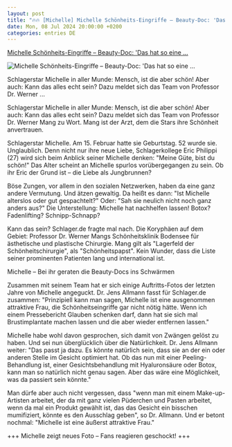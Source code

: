 ```yaml
---
layout: post
title: "🔥🔥 [Michelle] Michelle Schönheits-Eingriffe – Beauty-Doc: 'Das hat so eine ..."
date: Mon, 08 Jul 2024 20:00:00 +0200
categories: entries DE
---
```

[Michelle Schönheits-Eingriffe – Beauty-Doc: 'Das hat so eine ...](https://www.schlager.de/news/michelle-schoenheits-op-a-eric-philippi-alter/238736/)

![Michelle Schönheits-Eingriffe – Beauty-Doc: 'Das hat so eine ...](https://static.schlager.de/uploads/2024/05/www.schlager.de-schlagernacht-des-jahres-statt-michelle-dieser-ueberraschungsgast-sorgt-fuer-partystimmung-imago0441323498h.jpg)

Schlagerstar Michelle in aller Munde: Mensch, ist die aber schön! Aber auch: Kann das alles echt sein? Dazu meldet sich das Team von Professor Dr. Werner ...

Schlagerstar Michelle in aller Munde: Mensch, ist die aber schön! Aber auch: Kann das alles echt sein? Dazu meldet sich das Team von Professor Dr. Werner Mang zu Wort. Mang ist der Arzt, dem die Stars ihre Schönheit anvertrauen.

Schlagerstar Michelle. Am 15. Februar hatte sie Geburtstag. 52 wurde sie. Unglaublich. Denn nicht nur ihre neue Liebe, Schlagerkollege Eric Philippi (27) wird sich beim Anblick seiner Michelle denken: "Meine Güte, bist du schön!" Das Alter scheint an Michelle spurlos vorübergegangen zu sein. Ob ihr Eric der Grund ist – die Liebe als Jungbrunnen?

Böse Zungen, vor allem in den sozialen Netzwerken, haben da eine ganz andere Vermutung. Und ätzen gewaltig. Da heißt es dann: "Ist Michelle alterslos oder gut gespachtelt?" Oder: "Sah sie neulich nicht noch ganz anders aus?" Die Unterstellung: Michelle hat nachhelfen lassen! Botox? Fadenlifting? Schnipp-Schnapp?

Kann das sein? Schlager.de fragte mal nach. Die Koryphäen auf dem Gebiet: Professor Dr. Werner Mangs Schönheitsklinik Bodensee für ästhetische und plastische Chirurgie. Mang gilt als "Lagerfeld der Schönheitschirurgie", als "Schönheitspapst". Kein Wunder, dass die Liste seiner prominenten Patienten lang und international ist.

Michelle – Bei ihr geraten die Beauty-Docs ins Schwärmen

Zusammen mit seinem Team hat er sich einige Auftritts-Fotos der letzten Jahre von Michelle angeguckt. Dr. Jens Allmann fasst für Schlager.de zusammen: "Prinzipiell kann man sagen, Michelle ist eine ausgenommen attraktive Frau, die Schönheitseingriffe gar nicht nötig hätte. Wenn ich einem Pressebericht Glauben schenken darf, dann hat sie sich mal Brustimplantate machen lassen und die aber wieder entfernen lassen."

Michelle habe wohl davon gesprochen, sich damit von Zwängen gelöst zu haben. Und sei nun überglücklich über die Natürlichkeit. Dr. Jens Allmann weiter: "Das passt ja dazu. Es könnte natürlich sein, dass sie an der ein oder anderen Stelle im Gesicht optimiert hat. Ob das nun mit einer Peeling-Behandlung ist, einer Gesichtsbehandlung mit Hyaluronsäure oder Botox, kann man so natürlich nicht genau sagen. Aber das wäre eine Möglichkeit, was da passiert sein könnte."

Man dürfe aber auch nicht vergessen, dass "wenn man mit einem Make-up-Artisten arbeitet, der da mit ganz vielen Püderchen und Pasten arbeitet, wenn da mal ein Produkt gewählt ist, das das Gesicht ein bisschen mumifiziert, könnte es den Ausschlag geben", so Dr. Allmann. Und er betont nochmal: "Michelle ist eine äußerst attraktive Frau."

+++ Michelle zeigt neues Foto – Fans reagieren geschockt! +++

